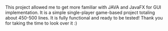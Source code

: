 This project allowed me to get more familiar with JAVA and JavaFX for GUI implementation. It is a simple single-player game-based project totaling about 450-500 lines.
It is fully functional and ready to be tested!
Thank you for taking the time to look over it :)
